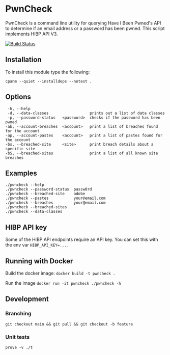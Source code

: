 # PwnCheck

PwnCheck is a command line utility for querying Have I Been Pwned's
API to determine if an email address or a password has been pwned. 
This script implements HIBP API V3.

[![Build Status](https://travis-ci.com/selftaught/PwnCheck.svg?token=Tx7EAKup6EXJbMTwywxS&branch=main)](https://travis-ci.com/selftaught/PwnCheck)

## Installation

To install this module type the following:

    cpanm --quiet --installdeps --notest .

## Options

     -h, --help
     -d, --data-classes                  prints out a list of data classes
     -p, --password-status   <password>  checks if the password has been pwned
    -ab, --account-breaches  <account>   print a list of breaches found for the account
    -ap, --account-pastes    <account>   print a list of pastes found for the account
    -bs, --breached-site     <site>      print breach details about a specific site
    -bS, --breached-sites                print a list of all known site breaches


## Examples

    ./pwncheck --help
    ./pwncheck --password-status  passw0rd
    ./pwncheck --breached-site    adobe
    ./pwncheck --pastes           your@email.com
    ./pwncheck --breaches         your@email.com
    ./pwncheck --breached-sites
    ./pwncheck --data-classes

## HIBP API key

Some of the HIBP API endpoints require an API key. You can set this with the env var `HIBP_API_KEY=...`.

## Running with Docker

Build the docker image:
```docker build -t pwncheck .```

Run the image
```docker run -it pwncheck ./pwncheck -h```


## Development

### Branching

`git checkout main && git pull && git checkout -b feature`

### Unit tests

`prove -v ./t`

